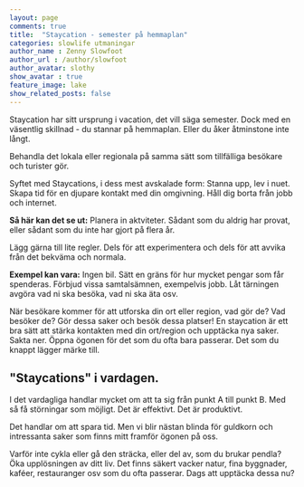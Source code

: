 ```yaml
---
layout: page
comments: true
title:  "Staycation - semester på hemmaplan"
categories: slowlife utmaningar
author_name : Zenny Slowfoot
author_url : /author/slowfoot
author_avatar: slothy
show_avatar : true
feature_image: lake
show_related_posts: false
---
```




Staycation har sitt ursprung i vacation, det vill säga semester. Dock med en väsentlig skillnad - du stannar på hemmaplan.
Eller du åker åtminstone inte långt. 

Behandla det lokala eller regionala 
på samma sätt som tillfälliga besökare och turister gör. 

Syftet med Staycations, i dess mest avskalade form: Stanna upp, lev i nuet. Skapa tid för en djupare kontakt med din omgivning. 
Håll dig borta från jobb och internet.
 
**Så här kan det se ut:**
Planera in aktviteter. Sådant som du aldrig har provat, eller sådant som du inte har gjort på flera
år. 

Lägg gärna till lite regler. Dels för att experimentera och dels för att avvika från det bekväma och normala. 

**Exempel kan vara:**
Ingen bil. Sätt en gräns för hur mycket pengar som får spenderas. Förbjud vissa samtalsämnen, exempelvis jobb. Låt tärningen avgöra
vad ni ska besöka, vad ni ska äta osv.


När besökare kommer för att utforska din ort eller region, vad gör de? Vad besöker de? Gör dessa saker och besök dessa platser!
En staycation är ett bra sätt att stärka kontakten med din ort/region och upptäcka nya saker. 
Sakta ner. Öppna ögonen för det som du ofta bara passerar. Det som du knappt lägger märke till. 

## "Staycations" i vardagen.

I det vardagliga handlar mycket om att ta sig från punkt A till punkt B. Med så få störningar som möjligt. Det är effektivt. Det är produktivt.

Det handlar om att spara tid. Men vi blir nästan blinda för guldkorn och intressanta saker som finns mitt framför ögonen på oss.

Varför inte cykla eller gå den sträcka, eller del av, som du brukar pendla? 
Öka upplösningen av ditt liv. Det finns säkert vacker natur,
fina byggnader, kaféer, restauranger osv som du ofta passerar. Dags att upptäcka dessa nu? 
